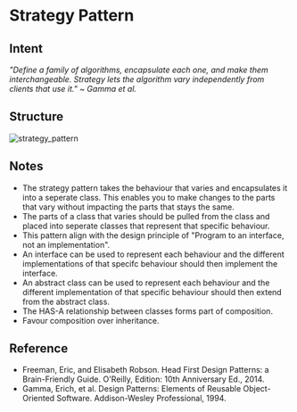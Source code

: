 # Strategy Pattern

## Intent
*"Define a family of algorithms, encapsulate each one, and make them interchangeable. Strategy lets the algorithm vary independently from clients that use it." ~ Gamma et al.*

## Structure
![strategy_pattern](https://raw.githubusercontent.com/Code2Bits/Design-Patterns-Java/master/Behavioral%20Patterns/Strategy/Images/strategy_pattern.png)


## Notes
* The strategy pattern takes the behaviour that varies and encapsulates it into a seperate class. This enables you to make changes to the parts that vary without impacting the parts that stays the same.
* The parts of a class that varies should be pulled from the class and placed into seperate classes that represent that specific behaviour.
* This pattern align with the design principle of "Program to an interface, not an implementation".
* An interface can be used to represent each behaviour and the different implementations of that specifc behaviour should then implement the interface.
* An abstract class can be used to represent each behaviour and the different implementation of that specific behaviour should then extend from the abstract class.
* The HAS-A relationship between classes forms part of composition.
* Favour composition over inheritance.

## Reference
* Freeman, Eric, and Elisabeth Robson. Head First Design Patterns: a Brain-Friendly Guide. O'Reilly, Edition: 10th Anniversary Ed., 2014.
* Gamma, Erich, et al. Design Patterns: Elements of Reusable Object-Oriented Software. Addison-Wesley Professional, 1994.